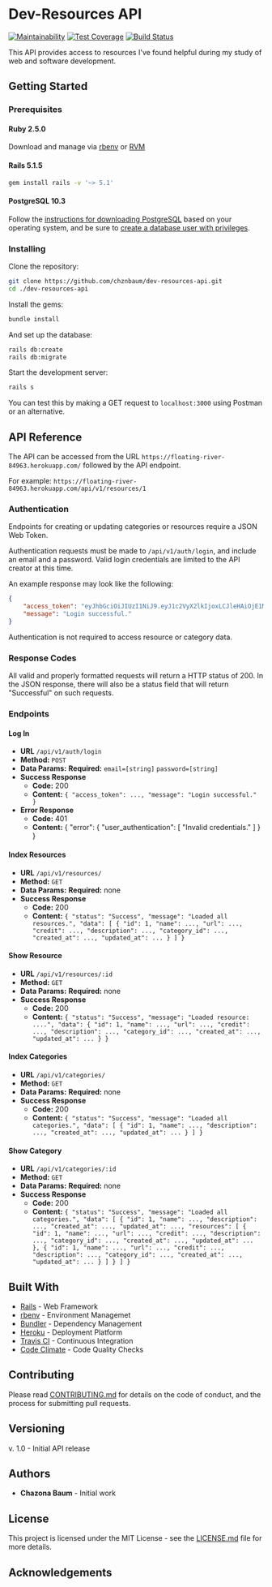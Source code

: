# Dev-Resources API

[![Maintainability](https://api.codeclimate.com/v1/badges/7160d925c70594b0c2da/maintainability)](https://codeclimate.com/github/chznbaum/dev-resources-api/maintainability) [![Test Coverage](https://api.codeclimate.com/v1/badges/7160d925c70594b0c2da/test_coverage)](https://codeclimate.com/github/chznbaum/dev-resources-api/test_coverage) [![Build Status](https://travis-ci.org/chznbaum/dev-resources-api.svg?branch=master)](https://travis-ci.org/chznbaum/dev-resources-api)

This API provides access to resources I've found helpful during my study of web and software development.

## Getting Started

### Prerequisites

#### Ruby 2.5.0

Download and manage via [rbenv](https://github.com/rbenv/rbenv) or [RVM](https://rvm.io/)

#### Rails 5.1.5

```bash
gem install rails -v '~> 5.1'
```

#### PostgreSQL 10.3

Follow the [instructions for downloading PostgreSQL](https://www.postgresql.org/download/) based on your operating system, and be sure to [create a database user with privileges](https://wiki.postgresql.org/wiki/First_steps).

### Installing

Clone the repository:

```bash
git clone https://github.com/chznbaum/dev-resources-api.git
cd ./dev-resources-api
```

Install the gems:

```bash
bundle install
```

And set up the database:

```bash
rails db:create
rails db:migrate
```

Start the development server:

```bash
rails s
```

You can test this by making a GET request to `localhost:3000` using Postman or an alternative.

## API Reference

The API can be accessed from the URL `https://floating-river-84963.herokuapp.com/` followed by the API endpoint.

For example: `https://floating-river-84963.herokuapp.com/api/v1/resources/1`

### Authentication

Endpoints for creating or updating categories or resources require a JSON Web Token.

Authentication requests must be made to `/api/v1/auth/login`, and include an email and a password. Valid login credentials are limited to the API creator at this time.

An example response may look like the following:

```json
{
    "access_token": "eyJhbGciOiJIUzI1NiJ9.eyJ1c2VyX2lkIjoxLCJleHAiOjE1MjA4MjEwNTV9.OwcvXUtkeyK-vyoAUQbSB16AqHRw9rmMfJUeCSXHEJs",
    "message": "Login successful."
}
```

Authentication is not required to access resource or category data.

### Response Codes

All valid and properly formatted requests will return a HTTP status of 200. In the JSON response, there will also be a status field that will return "Successful" on such requests.

### Endpoints

#### Log In

* **URL**
    `/api/v1/auth/login`
* **Method:**
    `POST`
* **Data Params:**
    **Required:**
    `email=[string]`
    `password=[string]`
* **Success Response**
  * **Code:** 200
  * **Content:** `{ "access_token": ..., "message": "Login successful." }`
* **Error Response**
  * **Code:** 401
  * **Content:** { "error": { "user_authentication": [ "Invalid credentials." ] } }

#### Index Resources

* **URL**
    `/api/v1/resources/`
* **Method:**
    `GET`
* **Data Params:**
    **Required:** none
* **Success Response**
  * **Code:** 200
  * **Content:** `{ "status": "Success", "message": "Loaded all resources.", "data": [ { "id": 1, "name": ..., "url": ..., "credit": ..., "description": ..., "category_id": ..., "created_at": ..., "updated_at": ... } ] }`

#### Show Resource

* **URL**
    `/api/v1/resources/:id`
* **Method:**
    `GET`
* **Data Params:**
    **Required:** none
* **Success Response**
  * **Code:** 200
  * **Content:** `{ "status": "Success", "message": "Loaded resource: ....", "data": { "id": 1, "name": ..., "url": ..., "credit": ..., "description": ..., "category_id": ..., "created_at": ..., "updated_at": ... } }`

#### Index Categories

* **URL**
    `/api/v1/categories/`
* **Method:**
    `GET`
* **Data Params:**
    **Required:** none
* **Success Response**
  * **Code:** 200
  * **Content:** `{ "status": "Success", "message": "Loaded all categories.", "data": [ { "id": 1, "name": ..., "description": ..., "created_at": ..., "updated_at": ... } ] }`

#### Show Category

* **URL**
    `/api/v1/categories/:id`
* **Method:**
    `GET`
* **Data Params:**
    **Required:** none
* **Success Response**
  * **Code:** 200
  * **Content:** `{ "status": "Success", "message": "Loaded all categories.", "data": [ { "id": 1, "name": ..., "description": ..., "created_at": ..., "updated_at": ..., "resources": [ { "id": 1, "name": ..., "url": ..., "credit": ..., "description": ..., "category_id": ..., "created_at": ..., "updated_at": ... }, { "id": 1, "name": ..., "url": ..., "credit": ..., "description": ..., "category_id": ..., "created_at": ..., "updated_at": ... } ] } ] }`

## Built With

* [Rails](http://rubyonrails.org/) - Web Framework
* [rbenv](https://github.com/rbenv/rbenv) - Environment Managemet
* [Bundler](http://bundler.io/) - Dependency Management
* [Heroku](https://www.heroku.com/) - Deployment Platform
* [Travis CI](https://travis-ci.org/) - Continuous Integration
* [Code Climate](https://codeclimate.com) - Code Quality Checks

## Contributing

Please read [CONTRIBUTING.md](CONTRIBUTING.md) for details on the code of conduct, and the process for submitting pull requests.

## Versioning

v. 1.0 - Initial API release

## Authors

* **Chazona Baum** - Initial work

## License

This project is licensed under the MIT License - see the [LICENSE.md](LICENSE.md) file for more details.

## Acknowledgements
